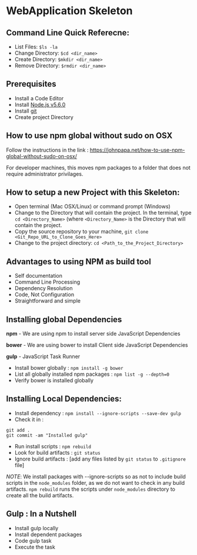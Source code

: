 WebApplication Skeleton
=======================

Command Line Quick Referecne:
-----------------------------
- List Files:  `$ls -la`
- Change Directory:   `$cd <dir_name>`
- Create Directory:   `$mkdir <dir_name>`
- Remove Directory:   `$rmdir <dir_name>`

Prerequisites
-------------
- Install a Code Editor
- Install [Node.js v5.6.0](https://nodejs.org/en/)
- Install [git](https://git-scm.com)
- Create project Directory

How to use npm global without sudo on OSX
-----------------------------------------
Follow the instructions in the link :
<https://johnpapa.net/how-to-use-npm-global-without-sudo-on-osx/>

For developer machines, this moves npm packages to a folder that does not require administrator privilages.

How to setup a new Project with this Skeleton:
---------------------------------------------
- Open terminal (Mac OSX/Linux) or command prompt (Windows)
- Change to the Directory that will contain the project. In the terminal, type `cd <Directory_Name>` (where `<Directory_Name>` is the Directory that will contain the project.
- Copy the source repository to your machine, `git clone <Git_Repo_URL_to_Clone_Goes_Here>`
- Change to the project directory: `cd <Path_to_the_Project_Directory>`

Advantages to using NPM as build tool
-------------------------------------
- Self documentation
- Command Line Processing
- Dependency Resolution
- Code, Not Configuration
- Straightforward and simple

Installing global Dependencies
------------------------------
**npm** - We are using npm to install server side JavaScript Dependencies

**bower** - We are using bower to install Client side JavaScript Dependencies

**gulp** - JavaScript Task Runner

- Install bower globally : `npm install -g bower`
- List all globally installed npm packages : `npm list -g --depth=0`
- Verify bower is installed globally

Installing Local Dependencies:
------------------------------
- Install dependency : `npm install --ignore-scripts --save-dev gulp`
- Check it in : 
```
git add .
git commit -am "Installed gulp"
```
- Run install scripts : `npm rebuild`
- Look for build artifacts : `git status`
- Ignore build artifacts : [add any files listed by `git status` to `.gitignore` file]

*NOTE*: 
We install packages with --ignore-scripts so as not to include build scripts in the `node_modules` folder, as we do not want to check in any build artifacts.
`npm rebuild` runs the scripts under `node_modules` directory to create all the build artifacts.

Gulp : In a Nutshell
--------------------
- Install gulp locally
- Install dependent packages
- Code gulp task
- Execute the task

